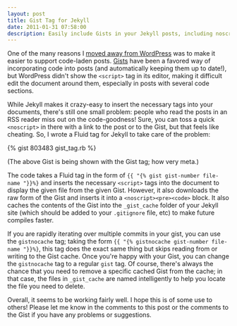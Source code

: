 ```yaml
---
layout: post
title: Gist Tag for Jekyll
date: 2011-01-31 07:58:00
description: Easily include Gists in your Jekyll posts, including noscript support.
---
```


One of the many reasons I [moved away from WordPress](/2011/01/30/so-long-wordpress.html) was to make it easier to support code-laden posts. [Gists](https://gist.github.com/) have been a favored way of incorporating code into posts (and automatically keeping them up to date!), but WordPress didn't show the `<script>` tag in its editor, making it difficult edit the document around them, especially in posts with several code sections.

While Jekyll makes it crazy-easy to insert the necessary tags into your documents, there's still one small problem: people who read the posts in an RSS reader miss out on the code-goodness! Sure, you can toss a quick `<noscript>` in there with a link to the post or to the Gist, but that feels like cheating. So, I wrote a Fluid tag for Jekyll to take care of the problem:

{% gist 803483 gist_tag.rb %}

(The above Gist is being shown with the Gist tag; how very meta.)

The code takes a Fluid tag in the form of `{{ "{% gist gist-number file-name "}}%}` and inserts the necessary `<script>` tags into the document to display the given file from the given Gist. However, it also downloads the raw form of the Gist and inserts it into a `<noscript><pre><code>` block. It also caches the contents of the Gist into the `_gist_cache` folder of your Jekyll site (which should be added to your `.gitignore` file, etc) to make future compiles faster.

If you are rapidly iterating over multiple commits in your gist, you can use the `gistnocache` tag; taking the form `{{ "{% gistnocache gist-number file-name "}}%}`, this tag does the exact same thing but skips reading from or writing to the Gist cache. Once you're happy with your Gist, you can change the `gistnocache` tag to a regular `gist` tag. Of course, there's always the chance that you need to remove a specific cached Gist from the cache; in that case, the files in `_gist_cache` are named intelligently to help you locate the file you need to delete.

Overall, it seems to be working fairly well. I hope this is of some use to others! Please let me know in the comments to this post or the comments to the Gist if you have any problems or suggestions.

